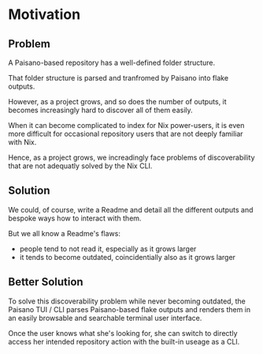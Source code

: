 # Motivation

## Problem

A Paisano-based repository has a well-defined folder structure.

That folder structure is parsed and tranfromed by Paisano into flake outputs.

However, as a project grows, and so does the number of outputs, it becomes
increasingly hard to discover all of them easily.

When it can become complicated to index for Nix power-users, it is even more
difficult for occasional repository users that are not deeply familiar with Nix.

Hence, as a project grows, we increadingly face problems of discoverability that
are not adequatly solved by the Nix CLI.

## Solution

We could, of course, write a Readme and detail all the different outputs and
bespoke ways how to interact with them.

But we all know a Readme's flaws:

- people tend to not read it, especially as it grows larger
- it tends to become outdated, coincidentially also as it grows larger

## Better Solution

To solve this discoverability problem while never becoming outdated, the
Paisano TUI / CLI parses Paisano-based flake outputs and renders them in
an easily browsable and searchable terminal user interface.

Once the user knows what she's looking for, she can switch to directly
access her intended repository action with the built-in useage as a CLI.
